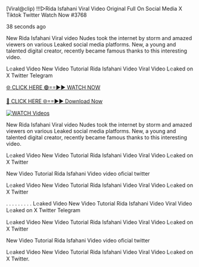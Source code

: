 [Viral@clip) !!!▷Rida Isfahani Viral Video Original Full On Social Media X Tiktok Twitter  Watch Now #3768

38 seconds ago

New Rida Isfahani Viral video Nudes took the internet by storm and amazed viewers on various Leaked social media platforms. New, a young and talented digital creator, recently became famous thanks to this interesting video.

L𝚎aked Video New Video Tutorial Rida Isfahani Video Viral Video L𝚎aked on X Twitter Telegram

[🌐 CLICK HERE 🟢==►► WATCH NOW](https://t.co/CsbdxKwbQM)

[🔴 CLICK HERE 🌐==►► Download Now](https://t.co/CsbdxKwbQM)

[![WATCH Videos](https://i.imgur.com/RPj6FCy.gif)](https://t.co/CsbdxKwbQM)

New Rida Isfahani Viral video Nudes took the internet by storm and amazed viewers on various Leaked social media platforms. New, a young and talented digital creator, recently became famous thanks to this interesting video.

L𝚎aked Video New Video Tutorial Rida Isfahani Video Viral Video L𝚎aked on X Twitter

New Video Tutorial Rida Isfahani Video video oficial twitter

L𝚎aked Video New Video Tutorial Rida Isfahani Video Viral Video L𝚎aked on X Twitter

. . . . . . . . . L𝚎aked Video New Video Tutorial Rida Isfahani Video Viral Video L𝚎aked on X Twitter Telegram

L𝚎aked Video New Video Tutorial Rida Isfahani Video Viral Video L𝚎aked on X Twitter

New Video Tutorial Rida Isfahani Video video oficial twitter

L𝚎aked Video New Video Tutorial Rida Isfahani Video Viral Video L𝚎aked on X Twitter.
